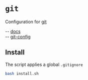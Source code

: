 # `git`

Configuration for [git](https://git-scm.com)

-- [docs](https://git-scm.com/docs)  
-- [git-config](https://git-scm.com/docs/git-config)  

## Install

The script applies a global `.gitignore`
``` bash
bash install.sh
```
